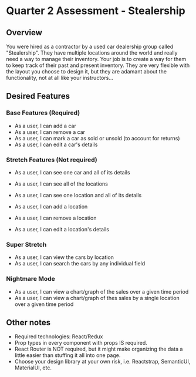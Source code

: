 # Quarter 2 Assessment - Stealership

## Overview

You were hired as a contractor by a used car dealership group called "Stealership". They have multiple locations around the world and really need a way to manage their inventory. Your job is to create a way for them to keep track of their past and present inventory. They are very flexible with the layout you choose to design it, but they are adamant about the functionality, not at all like your instructors...

## Desired Features

### Base Features (Required)

- As a user, I can add a car
- As a user, I can remove a car
- As a user, I can mark a car as sold or unsold (to account for returns)
- As a user, I can edit a car's details

### Stretch Features (Not required)

- As a user, I can see one car and all of its details

- As a user, I can see all of the locations
- As a user, I can see one location and all of its details
- As a user, I can add a location
- As a user, I can remove a location
- As a user, I can edit a location's details

### Super Stretch

- As a user, I can view the cars by location
- As a user, I can search the cars by any individual field

### Nightmare Mode

- As a user, I can view a chart/graph of the sales over a given time period
- As a user, I can view a chart/graph of thes sales by a single location over a given time period

## Other notes

- Required technologies: React/Redux
- Prop types in every component with props IS required.
- React Router is NOT required, but it might make organizing the data a little easier than stuffing it all into one page.
- Choose your design library at your own risk, i.e. Reactstrap, SemanticUI, MaterialUI, etc.
